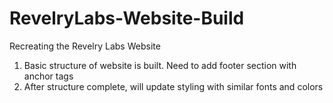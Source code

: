 # RevelryLabs-Website-Build
Recreating the Revelry Labs Website


1. Basic structure of website is built. Need to add footer section with anchor tags
2. After structure complete, will update styling with similar fonts and colors
